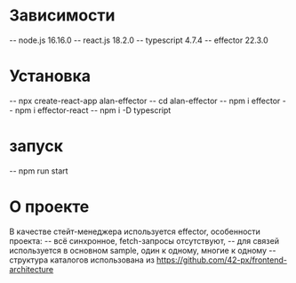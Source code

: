 # Зависимости

-- node.js 16.16.0
-- react.js 18.2.0
-- typescript 4.7.4
-- effector 22.3.0

# Установка

-- npx create-react-app alan-effector
-- cd alan-effector
-- npm i effector
-- npm i effector-react
-- npm i -D typescript

# запуск

-- npm run start

# О проекте

В качестве стейт-менеджера используется effector, особенности проекта:
-- всё синхронное, fetch-запросы отсутствуют,
-- для связей используется в основном sample, один к одному, многие к одному
-- структура каталогов использована из https://github.com/42-px/frontend-architecture
